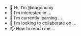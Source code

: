 - 👋 Hi, I’m @noqonuniy
- 👀 I’m interested in ...
- 🌱 I’m currently learning ...
- 💞️ I’m looking to collaborate on ...
- 📫 How to reach me ...

<!---
noqonuniy/noqonuniy is a ✨ special ✨ repository because its `README.md` (this file) appears on your GitHub profile.
You can click the Preview link to take a look at your changes.
--->
